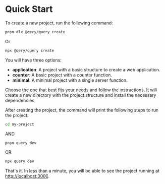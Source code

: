 # Quick Start

To create a new project, run the following command:

```sh
pnpm dlx @qery/query create 
```

Or

```sh
npx @qery/query create
```

You will have three options:

- **application**: A project with a basic structure to create a web application.
- **counter**: A basic project with a counter function.
- **minimal**: A minimal project with a single server function.

Choose the one that best fits your needs and follow the instructions. It will create a new directory with the project structure and install the necessary dependencies.

After creating the project, the command will print the following steps to run the project.

```sh
cd my-project
```

AND

```sh
pnpm query dev
```

OR

```sh
npx query dev
```

That's it. In less than a minute, you will be able to see the project running at <http://localhost:3000>.
